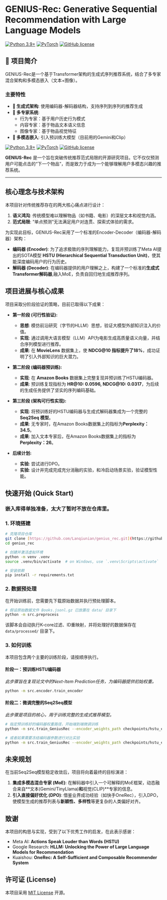 # GENIUS-Rec: Generative Sequential Recommendation with Large Language Models

[![Python 3.9+](https://img.shields.io/badge/Python-3.9+-blue.svg)](https://www.python.org/downloads/)
[![PyTorch](https://img.shields.io/badge/PyTorch-%23EE4C2C.svg?style=flat&logo=PyTorch&logoColor=white)](https://pytorch.org/)
[![GitHub license](https://img.shields.io/badge/license-MIT-blue.svg)](https://github.com/Lanqiunian/genius_rec/blob/main/LICENSE)

## 🎯 项目简介

GENIUS-Rec是一个基于Transformer架构的生成式序列推荐系统，结合了多专家混合架构和多模态嵌入（文本+图像）。

### 主要特性

- **🔄 生成式架构**: 使用编码器-解码器结构，支持序列到序列的推荐生成
- **🧠 多专家系统**: 
  - 行为专家：基于用户历史行为模式
  - 内容专家：基于物品文本语义信息
  - 图像专家：基于物品视觉特征
- **📝 多模态嵌入**: 引入预训练大模型（目前用的Gemini和Clip）

[![Python 3.9+](https://img.shields.io/badge/Python-3.9+-blue.svg)](https://www.python.org/downloads/)
[![PyTorch](https://img.shields.io/badge/PyTorch-%23EE4C2C.svg?style=flat&logo=PyTorch&logoColor=white)](https://pytorch.org/)
[![GitHub license](https://img.shields.io/badge/license-MIT-blue.svg)](https://github.com/Lanqiunian/genius_rec/blob/main/LICENSE)

**GENIUS-Rec** 是一个旨在突破传统推荐范式局限的开源研究项目。它不仅仅预测用户可能点击的“下一个物品”，而是致力于成为一个能够理解用户多模态兴趣的推荐系统。

---

## 核心理念与技术架构

本项目针对传统推荐存在的两大核心痛点进行设计：
1.  **语义鸿沟**: 传统模型难以理解物品（如书籍、电影）的深层文本和视觉内涵。
2.  **范式局限**: “单点预测”无法满足用户对连贯、探索式体验的需求。

为实现此目标，GENIUS-Rec采用了一个标准的Encoder-Decoder（编码器-解码器）架构：

* **编码器 (Encoder)**: 为了追求极致的序列理解能力，复现并预训练了Meta AI提出的SOTA模型 **HSTU (Hierarchical Sequential Transduction Unit)**，使其能深度编码用户的行为历史。
* **解码器 (Decoder)**: 在编码器提供的用户理解之上，构建了一个标准的**生成式Transformer解码器**,融入MoE，负责自回归地生成推荐序列。

## 项目进展与核心成果

项目采取分阶段验证的策略，目前已取得以下成果：

* **第一阶段 (可行性验证):**
    * **思想**: 模仿前沿研究（字节的HLLM）思想，验证大模型外部知识注入的价值。
    * **实现**: 通过调用大语言模型（LLM）API为电影生成高质量语义向量，并结合序列模型进行推荐。
    * **成果**: 在 **MovieLens** 数据集上，使 **NDCG@10 指标提升了18%**，成功证明了引入外部知识的巨大潜力。

* **第二阶段 (编码器预训练):**
    * **实现**: 在 **Amazon Books** 数据集上完整复现并预训练了HSTU编码器。
    * **成果**: 预训练复现指标为 **HR@10: 0.0596, NDCG@10: 0.0317**，为后续的生成任务提供了坚实的序列编码基础。

* **第三阶段 (架构可行性实现):**
    * **实现**: 将预训练好的HSTU编码器与生成式解码器集成为一个完整的 **Seq2Seq 模型**。
    * **成果**: 无专家时，在Amazon Books数据集上的指标为**Perplexity：34.5**。
    * **成果**: 加入文本专家后，在Amazon Books数据集上的指标为**Perplexity：26**。

* **后续计划:**
    * **实验**: 尝试进行DPO。
    * **实验**: 设计并完成完成充分消融的实验，和冷启动场景实验，验证模型性能。

    
## 快速开始 (Quick Start)
### 嵌入库得单独准备，太大了暂时不放在仓库里。

### 1. 环境搭建

```bash
# 克隆项目仓库
git clone [https://github.com/Lanqiunian/genius_rec.git](https://github.com/Lanqiunian/genius_rec.git)
cd genius_rec

# 创建并激活虚拟环境
python -m venv .venv
source .venv/bin/activate  # on Windows, use `.venv\Scripts\activate`

# 安装依赖
pip install -r requirements.txt
```

### 2. 数据预处理

在开始训练前，您需要先下载原始数据并执行预处理脚本。

```bash
# 假设原始数据文件 Books.jsonl.gz 已放置在 data/ 目录下
python -m src.preprocess
```
该脚本会自动执行K-core过滤、ID重映射，并将处理好的数据保存在 `data/processed/` 目录下。

### 3. 如何训练

本项目包含两个主要的训练阶段，请按顺序执行。

#### 阶段一：预训练HSTU编码器

*此步骤旨在复现论文中的Next-Item Prediction任务，为编码器提供初始权重。*

```bash
python -m src.encoder.train_encoder 
```

#### 阶段二：微调完整的Seq2Seq模型

*此步骤是项目的核心，用于训练完整的生成式推荐模型。*

```bash
# 指定预训练好的编码器权重路径，开始端到端微调训练
python -m src.train_GeniusRec --encoder_weights_path checkpoints/hstu_encoder.pth

# 或者如果需要冻结编码器参数进行对比实验
python -m src.train_GeniusRec --encoder_weights_path checkpoints/hstu_encoder.pth --freeze_encoder
```

## 未来规划

在当前Seq2Seq模型稳定收敛后，项目将向着最终的目标演进：

1.  **集成多模态混合专家 (MoE)**: 在解码器中引入一个可解释的MoE框架，动态融合来自**文本(Gemini/TinyLlama)**和**视觉(CLIP)**专家的信息。
2.  **引入直接偏好优化 (DPO)**: 借鉴业界成功经验（如快手OneRec），引入DPO，使模型生成的推荐列表与**新颖性、多样性**等更复杂的人类偏好对齐。

## 致谢

本项目的构思与实现，受到了以下优秀工作的启发，在此表示感谢：
* Meta AI: **Actions Speak Louder than Words (HSTU)**
* Google Research: **HLLM: Unlocking the Power of Large Language Models for Recommendation**
* Kuaishou: **OneRec: A Self-Sufficient and Composable Recommender System**

## 许可证 (License)

本项目采用 [MIT License](LICENSE) 开源。
